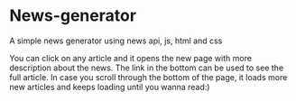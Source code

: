 # News-generator
A simple news generator using news api, js, html and css

You can click on any article and it opens the new page with more description about the news. 
The link in the bottom can be used to see the full article. 
In case you scroll through the bottom of the page, it loads more new articles and keeps loading until you wanna read:)
